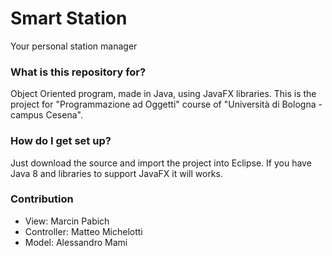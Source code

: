 # Smart Station #

Your personal station manager

### What is this repository for? ###

Object Oriented program, made in Java, using JavaFX libraries.
This is the project for "Programmazione ad Oggetti" course of "Università di Bologna - campus Cesena".

### How do I get set up? ###

Just download the source and import the project into Eclipse. If you have Java 8 and libraries to support JavaFX it will works.

### Contribution ###

* View: Marcin Pabich
* Controller: Matteo Michelotti
* Model: Alessandro Mami